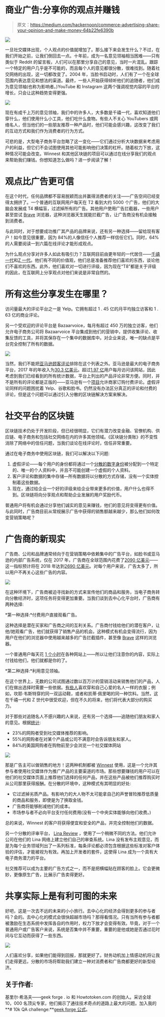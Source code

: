 # 商业广告:分享你的观点并赚钱

> 原文：<https://medium.com/hackernoon/commerce-advertising-share-your-opinion-and-make-money-64b22fe6390b>

![](img/0d9cf78a0e4556c23ccc8e3e586d94cf.png)

一旦社交媒体出现，个人观点的价值就增加了。那么接下来会发生什么？不过，在我们开始之前，让我们倒回去一点。十年前，成为一名意见领袖相当困难——只有类似于 Reddit 的留言板，人们可以在那里分享自己的意见，当时一片混乱。跟踪一个特定的用户几乎是不可能的，而且每个人的意见都很分散，很难找到。随着社交网络的出现，这一切都改变了。2004 年，当脸书启动时，人们有了一个在全球范围内表达意见和想法的渠道。最终，一些人开始获得倾听他们的追随者，他们成为意见领袖(也称为影响者。)YouTube 和 Instagram 这两个强调视觉内容的平台的增长，只会让这种趋势变得更强。

![](img/97f64adb7ddee906a534d17e7571a9d9.png)

现在有成千上万的意见领袖，我们中的许多人，大多数是千禧一代，喜欢知道他们穿什么，他们使用什么小工具，他们吃什么食物。有些人不关心 YouTubers 或网络名人，但当他们的一些朋友推荐一种产品时，他们可能会感兴趣，这改变了我们的互动方式和我们作为消费者的行为方式。

可悲的是，大型电子商务平台忽略了这一变化——它们通过分析大块数据来考虑用户的利益，但它们不会试图使用其他可能影响他们决策的杠杆。随着权力下放，这种情况可能会改变。Winnest 和其他区块链的项目可以通过在线分享我们的观点来帮助我们赚钱。你想知道怎么做吗？进一步阅读了解！

# 观点比广告更可信

在这个时代，任何品牌都不容易脱颖而出并赢得消费者的关注——广告空间已经变得太拥挤了。一个普通的互联网用户每天在 T2 看到大约 5000 个广告，他们的大脑会发展成 T4 横幅盲，过滤掉所有的广告。其他用户使用广告拦截器，一些用户甚至尝试 [Brave](https://en.wikipedia.org/wiki/Brave_(web_browser)) 浏览器，这种浏览器天生就能拦截广告，让广告商没有机会接触到消费者。

与此同时，对于想要成功推广其产品的品牌来说，还有另一种选择——留给现有客户！如今意见很重要，因为 84%的人像信任个人推荐一样信任它们。同时，64%的人需要阅读一到六篇在线评论才能形成观点。

为什么观点分享对许多人如此有吸引力？互联网目前由更年轻的一代居住——[千禧一代](https://en.wikipedia.org/wiki/Millennials)和[Z 一代](https://en.wikipedia.org/wiki/Generation_Z)。他们有不同的价值观，他们总是准备推荐他们喜欢的东西，谈论他们不喜欢的东西。此外，他们喜欢对一切进行评级，因为现在“T8”都是关于评级的因此，在互联网上分享观点对他们来说是非常自然的。

# 所有这些分享发生在哪里？

访问量最大的评论平台之一是 Yelp。它拥有超过 1 . 45 亿的月平均独立访客和 1 . 63 亿的商业评论。

另一个受欢迎的评论平台是 Bazaarvoice，每月有超过 450 万的独立访客，他们允许电子商务公司将 Bazaarvoice 平台集成到他们的营销中，提供收集评论、收集反馈的工具，并将其保存在一个集中的数据库中。对企业来说，唯一的缺点是平台完全控制了所有的数据。

![](img/53c33eb750a5deb34724c8f6ddae5946.png)

当然，我们不能把[亚马逊顾客评论](https://www.amazon.com/gp/help/customer/display.html?nodeId=200791000)排除在这个列表之外。亚马逊是最大的电子商务平台，2017 年的年收入为[30.3 亿美元](https://www.digitalcommerce360.com/2018/02/01/amazon-grows-revenue-31-2017-profit-tops-3-billion/)。超过[1.97 亿](https://www.statista.com/statistics/271450/monthly-unique-visitors-to-us-retail-websites/)用户每月访问该网站，因此考虑到我们已经看到的所有统计数据，平台上列出的产品评论非常方便。同时，并不是所有的评论都是正版的——亚马逊有一个[项目](https://www.businessinsider.com/amazon-vine-program-sellers-pay-for-reviews-2018-4)允许商家订购付费评论。虚假评论同样的问题困扰着 Yelp、谷歌和脸书。仍然没有办法区分真正的评论和付费的评论，但是这个问题可以通过引入分散的区块链解决方案来解决。

# 社交平台的区块链

区块链技术仍处于开发阶段，但已经很明显，它们有潜力改变金融、官僚机构、供应链、电子商务和包括社交网络在内的许多其他领域。《区块链分类账》的不变性消除了网络中的信任问题，当我们谈论在线评论时，信任非常重要。

通过在电子商务中使用区块链，我们可以解决以下问题:

1.  虚假评论——每个用户的身份都将通过一个[分散的数字身份](https://www.microsoft.com/en-us/microsoft-365/blog/2018/02/12/decentralized-digital-identities-and-blockchain-the-future-as-we-see-it/)被分配到一个特定的、唯一的个人资料中，并且不可能创建一个虚假的个人资料。
2.  客户评论和数据的集中存储—所有数据将以分散的方式存储，没有一个实体控制着这些数据。
3.  现在，通过给企业一个好的评级来给企业带来更多的价值，用户什么也得不到。区块链将向分享观点和帮助企业发展的用户奖励代币。

普通用户将有机会通过分享他们诚实的意见来赚钱，他们的意见将变得更有价值。与此同时，广告商目前从常规展示广告中获得的销售额越来越少，那么他们如何改变营销策略呢？

# 广告商的新现实

广告商、公司和品牌通常倾向于在营销策略中依赖集中的广告平台，如脸书或亚马逊的内部广告系统，仅在 2017 年，广告商在全球范围内花费了[2090 亿美元](https://www.recode.net/2017/12/4/16733460/2017-digital-ad-spend-advertising-beat-tv)——这一指标预计将在 2018 年达到[2690 亿美元](https://www.statista.com/statistics/237974/online-advertising-spending-worldwide/)。对每个用户来说，广告太多了，所以用户不再关心这些广告的内容。

![](img/429c99cb1319e02fcda59aaf92fcd13e.png)

在这种环境下，广告商被迫寻找新的方式来宣传他们的商品和服务，当电子商务转向分散经济时，这项任务将变得更加重要。当我们谈到去中心化平台时，广告商有两种选择:

*第一种选择:*付费用户直接观看广告。

这种选择是潜在买家和广告商之间的互利关系。广告商付钱给他们的潜在客户，让他/她观看广告，他们就获得了销售产品的机会。这种模式有机会变得流行，因为用户在他们的浏览器中使用越来越多的广告拦截插件，甚至像 [Brave](https://en.wikipedia.org/wiki/Brave_(web_browser)) 这样的浏览器。

一个普通用户每天花 [1 个小时](https://www.marketingcharts.com/digital-81428)在各种网站上——所以让他们注意你的内容，实际上付钱给他们，他们就都是你的了。

*第二种选择:*利用意见领袖。

在这个世界上，无数的公司试图通过数以百万计的营销活动来销售他们的产品，人们在做出选择时需要一些依据。[有些人](https://www.guided-selling.org/impact-of-celebrity-endorsement-on-consumer-buying-behavior/)喜欢穿和自己心爱的名人一样的衣服；例如，坎耶·韦斯特穿的同一双运动鞋，或者和凯蒂·佩里喝的同一种饮料。当然，这在千禧一代和 Z 世代中很受欢迎，但在不久的将来，他们将代表大部分的购买力。

对于那些对追随名人不感兴趣的人来说，还有另一个选择——追随他们朋友和家人的意见。根据[统计](https://www.disruptiveadvertising.com/ppc/ecommerce/2018-ecommerce-statistics/):

*   23%的网购者受到社交媒体推荐的影响。
*   55%的网购者在对某个产品或公司不满意时会告诉朋友和家人。
*   84%的美国网购者在购物前至少会浏览一个社交媒体网站

![](img/8f47de18f72a9da86a733bfe63a4b511.png)

那是广告主可以做销售的地方！这两种机制都被 [Winnest](http://winnest.io/) 使用，这是一个允许其参与者使用社交媒体作为推广产品的主要渠道的市场。那些想要赚钱的用户可以在他们的社交媒体页面上推荐他们选择的任何产品，并在这些产品被他们推荐购买时从公司那里获得报酬。在分散的环境中，这种模式有其明显的好处:

*   它过滤掉劣质产品。有影响力的大人物不太可能拿自己的声誉冒险推荐低质量的商品和服务，即使是为了换取金钱。
*   广告商将能够削减他们的成本。
*   市场参与者不必向平台支付任何费用(没有一个中央实体能够向他们收费。)

总的来说，Winnest 的客户将获得便宜和安全的产品，并完全控制他们的数据。

另一个分散的评审平台， [Lina Review](https://lina.review/) ，使用了一个稍微不同的方法。他们允许公司在他们的 Lina 网络上建立他们自己的审查系统。Lina 没有发布主观意见，而是为每个业务领域列出了一系列标准，每条评论都必须包含根据这些标准对客户体验的评估，才能被视为有效。再加上开发者的套件，这使得 Lina 成为一个具有大电子商务潜力的平台。

社交推荐可以成为主要的广告方式之一，而不是把横幅贴在顾客的脸上。它会更微妙，更像原生广告，比展示广告卖得更好。

# 共享实际上是有利可图的未来

好吧，这是一次去不远的未来的小小旅行。去中心化的经济会得到更多的参与者吗？会的。去中心化的模式会很快超越市场吗？那得看情况。只有当所有参与者都被激励在生态系统中发挥各自的作用时，权力下放才会变得有效。毕竟，对于一个普通用户或广告客户来说，系统是否集中并不重要，重要的是他或她是否通过花时间与它互动而获得了一些东西。

![](img/3924ff88554b1249654526b1a9a1478a.png)

人们喜欢分享，如果他们能得到回报，那就更好了。财务动机加上情感动机将让我们走得更远，分散的市场将帮助我们建立一种对消费者和广告商都更好的新型经济。

## 关于作者:

基里尔·希洛夫——geek forge . io 和 Howtotoken.com 的创始人。采访全球 10，000 名顶尖专家，他们揭示了通往技术奇点的道路上最大的问题。加入我的**# 10k QA challenge:**[geek forge 公式](https://formula.geekforge.io/)。